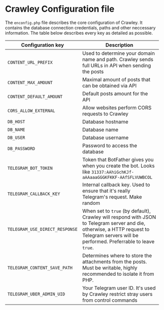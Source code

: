 # Crawley Configuration file

The `enconfig.php` file describes the core configuration of Crawley. It contains the database connection credentials, paths and other neccessary information. The table below describes every key as detailed as possible.

|  Configuration key | Description  |
| ------------ | ------------ |
| `CONTENT_URL_PREFIX` | Used to determine your domain name and path. Crawley sends full URLs in API when sending the posts |
| `CONTENT_MAX_AMOUNT` | Maximal amount of posts that can be obtained via API |
| `CONTENT_DEFAULT_AMOUNT` | Default posts amount for the API |
| `CORS_ALLOW_EXTERNAL` | Allow websites perform CORS requests to Crawley |
| `DB_HOST` | Database hostname |
| `DB_NAME` | Database name |
| `DB_USER` | Database username |
| `DB_PASSWORD` | Password to access the database |
| `TELEGRAM_BOT_TOKEN` | Token that BotFather gives you when you create the bot. Looks like `31337:AAhiGchKJf-aAAaaaGGGKFKKF-AAfSFLVUWBCOL` |
| `TELEGRAM_CALLBACK_KEY` | Internal callback key. Used to ensure that it's really Telegram's request. Make random |
| `TELEGRAM_USE_DIRECT_RESPONSE` | When set to `true` (by default), Crawley will respond with JSON to Telegram server and die, otherwise, a HTTP request to Telegram servers will be performed. Preferrable to leave `true`. |
| `TELEGRAM_CONTENT_SAVE_PATH` | Determines where to store the attachments from the posts. Must be writable, highly recommended to isolate it from PHP. |
| `TELEGRAM_UBER_ADMIN_UID` | Your Telegram user ID. It's used by Crawley restrict stray users from control commands |